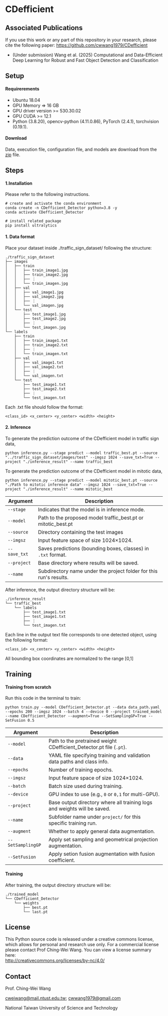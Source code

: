 
# CDefficient

## Associated Publications
If you use this work or any part of this repository in your research, please cite the following paper:
https://github.com/cwwang1979/CDefficient
- (Under submission) Wang et al. (2025) Computational and Data-Efficient Deep Learning for Robust and Fast Object Detection and Classification
## Setup

#### Requirerements
- Ubuntu 18.04
- GPU Memory => 16 GB
- GPU driver version >= 530.30.02
- GPU CUDA >= 12.1
- Python (3.8.20), opencv-python (4.11.0.86), PyTorch (2.4.1), torchvision (0.19.1).

#### Download
Data, execution file, configuration file, and models are download from the [zip](https://drive.google.com/drive/folders/1qrTJaNxNXHD6w01SO676rCfqAvDCJR7P) file.

## Steps
#### 1.Installation

Please refer to the following instructions.
```
# create and activate the conda environment
conda create -n CDefficient_Detector python=3.8 -y
conda activate CDefficient_Detector

# install related package
pip install ultralytics
```

#### 1. Data format

Place your dataset inside ./traffic_sign_dataset/ following the structure:
```
./traffic_sign_dataset
├── images
│   ├── train
│   │   ├── train_image1.jpg
│   │   ├── train_image2.jpg
│   │   ├── ⋮
│   │   └── train_imagen.jpg
│   ├── val
│   │   ├── val_image1.jpg
│   │   ├── val_image2.jpg
│   │   ├── ⋮
│   │   └── val_imagen.jpg
│   └── test
│       ├── test_image1.jpg
│       ├── test_image2.jpg
│       ├── ⋮
│       └── test_imagen.jpg
└── labels
    ├── train
    │   ├── train_image1.txt
    │   ├── train_image2.txt
    │   ├── ⋮
    │   └── train_imagen.txt
    ├── val
    │   ├── val_image1.txt
    │   ├── val_image2.txt
    │   ├── ⋮
    │   └── val_imagen.txt
    └── test
        ├── test_image1.txt
        ├── test_image2.txt
        ├── ⋮
        └── test_imagen.txt
```
Each .txt file should follow the format:
```
<class_id> <x_center> <y_center> <width> <height>

```

#### 2. Inference 

To generate the prediction outcome of the CDefficient model in traffic sign data, 

```
python inference.py --stage predict --model traffic_best.pt --source "../traffic_sign_dataset/images/test" --imgsz 1024 --save_txt=True --project "./inference_result" --name traffic_best
```

To generate the prediction outcome of the CDefficient model in mitotic data, 
```
python inference.py --stage predict --model mitotic_best.pt --source "./Path to mitotic inference data" --imgsz 1024 --save_txt=True --project "./inference_result" --name mitotic_best
```
| Argument                                      | Description                                                        |
| --------------------------------------------- | ------------------------------------------------------------------ |
| `--stage `                             | Indicates that the model is in inference mode.                     |
| `--model `                     | Path to the proposed model traffic_best.pt or mitotic_best.pt                            |
| `--source ` | Directory containing the test images             |
| `--imgsz `                                | Input feature space of size 1024×1024.                 |
| `--save_txt`                             | Saves predictions (bounding boxes, classes) in `.txt` format.      |
| `--project `                | Base directory where results will be saved.                        |
| `--name `                         | Subdirectory name under the project folder for this run's results. |




After inference, the output directory structure will be:

```
./inference_result
└── traffic_best
    └── labels
        ├── test_image1.txt
        ├── test_image1.txt
        ├── ⋮
        └── test_imagen.txt

```
Each line in the output text file corresponds to one detected object, using the following format:
```
<class_id> <x_center> <y_center> <width> <height> 

```
All bounding box coordinates are normalized to the range [0,1]



## Training
#### Training from scratch

Run this code in the terminal to train:
```
python train.py --model CDefficient_Detector.pt --data data_path.yaml --epochs 200 --imgsz 1024 --batch 4 --device 0 --project trained_model --name CDefficient_Detector --augment=True --SetSamplingGP=True --SetFusion 0.5

```

| Argument    | Description                                                              |
| ----------- | ------------------------------------------------------------------------ |
| `--model`   | Path to the pretrained weight CDefficient_Detector.pt file (`.pt`).   |
| `--data`    | YAML file specifying training and validation data paths and class info.  |
| `--epochs`  | Number of training epochs.                                               |
| `--imgsz`   | Input feature space of size 1024×1024.    |
| `--batch`   | Batch size used during training.                                         |
| `--device`  | GPU index to use (e.g., `0` or `0,1` for multi-GPU).                     |
| `--project` | Base output directory where all training logs and weights will be saved. |
| `--name`    | Subfolder name under `project/` for this specific training run.          |
| `--augment` | Whether to apply general data augmentation.                              |
| `--SetSamplingGP`  | Apply set sampling and geometrical projection augmentation.             |
| `--SetFusion`   | Apply setion fusion augmentation with fusion coefficient.                 |



#### Training

After training, the output directory structure will be:
```
./trained_model
└── CDefficient_Detector
    └── weights
        ├── best.pt
        └── last.pt

```


## License
This Python source code is released under a creative commons license, which allows for personal and research use only. For a commercial license please contact Prof Ching-Wei Wang. You can view a license summary here:  
http://creativecommons.org/licenses/by-nc/4.0/


## Contact
Prof. Ching-Wei Wang  
  
cweiwang@mail.ntust.edu.tw; cwwang1979@gmail.com  
  
National Taiwan University of Science and Technology

